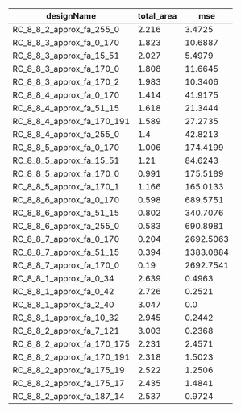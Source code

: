 | designName                 | total_area | mse       |
| -------------------------- | ---------- | --------- |
| RC_8_8_2_approx_fa_255_0   | 2.216      | 3.4725    |
| RC_8_8_3_approx_fa_0_170   | 1.823      | 10.6887   |
| RC_8_8_3_approx_fa_15_51   | 2.027      | 5.4979    |
| RC_8_8_3_approx_fa_170_0   | 1.808      | 11.6645   |
| RC_8_8_3_approx_fa_170_2   | 1.983      | 10.3406   |
| RC_8_8_4_approx_fa_0_170   | 1.414      | 41.9175   |
| RC_8_8_4_approx_fa_51_15   | 1.618      | 21.3444   |
| RC_8_8_4_approx_fa_170_191 | 1.589      | 27.2735   |
| RC_8_8_4_approx_fa_255_0   | 1.4        | 42.8213   |
| RC_8_8_5_approx_fa_0_170   | 1.006      | 174.4199  |
| RC_8_8_5_approx_fa_15_51   | 1.21       | 84.6243   |
| RC_8_8_5_approx_fa_170_0   | 0.991      | 175.5189  |
| RC_8_8_5_approx_fa_170_1   | 1.166      | 165.0133  |
| RC_8_8_6_approx_fa_0_170   | 0.598      | 689.5751  |
| RC_8_8_6_approx_fa_51_15   | 0.802      | 340.7076  |
| RC_8_8_6_approx_fa_255_0   | 0.583      | 690.8981  |
| RC_8_8_7_approx_fa_0_170   | 0.204      | 2692.5063 |
| RC_8_8_7_approx_fa_51_15   | 0.394      | 1383.0884 |
| RC_8_8_7_approx_fa_170_0   | 0.19       | 2692.7541 |
| RC_8_8_1_approx_fa_0_34    | 2.639      | 0.4963    |
| RC_8_8_1_approx_fa_0_42    | 2.726      | 0.2521    |
| RC_8_8_1_approx_fa_2_40    | 3.047      | 0.0       |
| RC_8_8_1_approx_fa_10_32   | 2.945      | 0.2442    |
| RC_8_8_2_approx_fa_7_121   | 3.003      | 0.2368    |
| RC_8_8_2_approx_fa_170_175 | 2.231      | 2.4571    |
| RC_8_8_2_approx_fa_170_191 | 2.318      | 1.5023    |
| RC_8_8_2_approx_fa_175_19  | 2.522      | 1.2506    |
| RC_8_8_2_approx_fa_175_17  | 2.435      | 1.4841    |
| RC_8_8_2_approx_fa_187_14  | 2.537      | 0.9724    |
